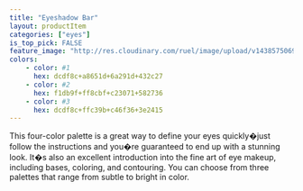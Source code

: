 ```yaml
---
title: "Eyeshadow Bar"
layout: productItem
categories: ["eyes"]
is_top_pick: FALSE
feature_image: "http://res.cloudinary.com/ruel/image/upload/v1438575069/fashion21/picture-23.jpg"
colors:
    - color: #1
      hex: dcdf8c+a8651d+6a291d+432c27
    - color: #2
      hex: f1db9f+ff8cbf+c23071+582736
    - color: #3
      hex: dcdf8c+ffc39b+c46f36+3e2415
---
```

This four-color palette is a great way to define your eyes quickly�just follow the instructions and you�re guaranteed to end up with a stunning look. It�s also an excellent introduction into the fine art of eye makeup, including bases, coloring, and  contouring. You can choose from three palettes that range from subtle to bright in color.